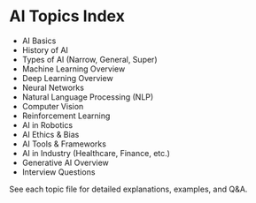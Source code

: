 # AI Topics Index

- AI Basics
- History of AI
- Types of AI (Narrow, General, Super)
- Machine Learning Overview
- Deep Learning Overview
- Neural Networks
- Natural Language Processing (NLP)
- Computer Vision
- Reinforcement Learning
- AI in Robotics
- AI Ethics & Bias
- AI Tools & Frameworks
- AI in Industry (Healthcare, Finance, etc.)
- Generative AI Overview
- Interview Questions

See each topic file for detailed explanations, examples, and Q&A.
